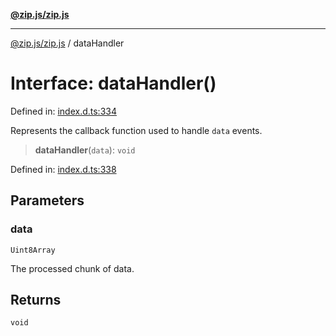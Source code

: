[**@zip.js/zip.js**](../README.md)

***

[@zip.js/zip.js](../globals.md) / dataHandler

# Interface: dataHandler()

Defined in: [index.d.ts:334](https://github.com/gildas-lormeau/zip.js/blob/71d0cfc32ac4da8ab21f65731cd6bc5601268bd6/index.d.ts#L334)

Represents the callback function used to handle `data` events.

> **dataHandler**(`data`): `void`

Defined in: [index.d.ts:338](https://github.com/gildas-lormeau/zip.js/blob/71d0cfc32ac4da8ab21f65731cd6bc5601268bd6/index.d.ts#L338)

## Parameters

### data

`Uint8Array`

The processed chunk of data.

## Returns

`void`
